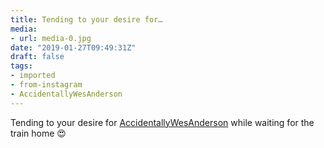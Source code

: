 ```yaml
---
title: Tending to your desire for…
media:
- url: media-0.jpg
date: "2019-01-27T09:49:31Z"
draft: false
tags:
- imported
- from-instagram
- AccidentallyWesAnderson
---
```

Tending to your desire for [AccidentallyWesAnderson](/tags/accidentallywesanderson) while waiting for the train home 😍
